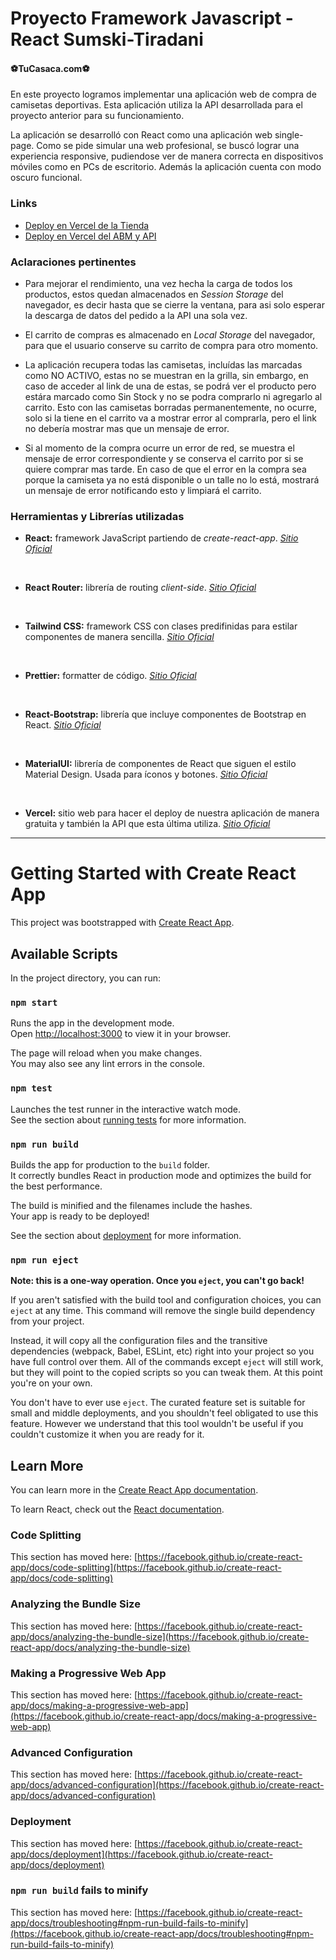 # Proyecto Framework Javascript - React Sumski-Tiradani

#### ⚽TuCasaca.com⚽

En este proyecto logramos implementar una aplicación web de compra de camisetas deportivas. Esta aplicación utiliza la API desarrollada para el proyecto anterior para su funcionamiento.

La aplicación se desarrolló con React como una aplicación web single-page. Como se pide simular una web profesional, se buscó lograr una experiencia responsive, pudiendose ver de manera correcta en dispositivos móviles como en PCs de escritorio. Además la aplicación cuenta con modo oscuro funcional.

### Links

- [Deploy en Vercel de la Tienda](https://tucasaca-js-iamjuanpy.vercel.app/)
- [Deploy en Vercel del ABM y API](https://tucasaca-laravel-iamjuanpy.vercel.app/)

### Aclaraciones pertinentes

- Para mejorar el rendimiento, una vez hecha la carga de todos los productos, estos quedan almacenados en _Session Storage_ del navegador, es decir hasta que se cierre la ventana, para asi solo esperar la descarga de datos del pedido a la API una sola vez.

- El carrito de compras es almacenado en _Local Storage_ del navegador, para que el usuario conserve su carrito de compra para otro momento.

- La aplicación recupera todas las camisetas, incluídas las marcadas como NO ACTIVO, estas no se muestran en la grilla, sin embargo, en caso de acceder al link de una de estas, se podrá ver el producto pero estára marcado como Sin Stock y no se podra comprarlo ni agregarlo al carrito. Esto con las camisetas borradas permanentemente, no ocurre, solo si la tiene en el carrito va a mostrar error al comprarla, pero el link no debería mostrar mas que un mensaje de error.

- Si al momento de la compra ocurre un error de red, se muestra el mensaje de error correspondiente y se conserva el carrito por si se quiere comprar mas tarde. En caso de que el error en la compra sea porque la camiseta ya no está disponible o un talle no lo está, mostrará un mensaje de error notificando esto y limpiará el carrito.

### Herramientas y Librerías utilizadas

- **React:** framework JavaScript partiendo de _create-react-app_.
  [_Sitio Oficial_](https://create-react-app.dev/)

<br>

- **React Router:** librería de routing _client-side_.
  [_Sitio Oficial_](https://reactrouter.com/)

<br>

- **Tailwind CSS:** framework CSS con clases predifinidas para estilar componentes de manera sencilla.
  [_Sitio Oficial_](https://tailwindcss.com/)

<br>

- **Prettier:** formatter de código.
  [_Sitio Oficial_](https://prettier.io/)

<br>

- **React-Bootstrap:** librería que incluye componentes de Bootstrap en React.
  [_Sitio Oficial_](https://getbootstrap.com/)

  <br>

- **MaterialUI:** librería de componentes de React que siguen el estilo Material Design. Usada para íconos y botones.
  [_Sitio Oficial_](https://mui.com/material-ui/material-icons/)

<br>

- **Vercel:** sitio web para hacer el deploy de nuestra aplicación de manera gratuita y también la API que esta última utiliza.
  [_Sitio Oficial_](https://vercel.com)
  <br>

---

# Getting Started with Create React App

This project was bootstrapped with [Create React App](https://github.com/facebook/create-react-app).

## Available Scripts

In the project directory, you can run:

### `npm start`

Runs the app in the development mode.\
Open [http://localhost:3000](http://localhost:3000) to view it in your browser.

The page will reload when you make changes.\
You may also see any lint errors in the console.

### `npm test`

Launches the test runner in the interactive watch mode.\
See the section about [running tests](https://facebook.github.io/create-react-app/docs/running-tests) for more information.

### `npm run build`

Builds the app for production to the `build` folder.\
It correctly bundles React in production mode and optimizes the build for the best performance.

The build is minified and the filenames include the hashes.\
Your app is ready to be deployed!

See the section about [deployment](https://facebook.github.io/create-react-app/docs/deployment) for more information.

### `npm run eject`

**Note: this is a one-way operation. Once you `eject`, you can't go back!**

If you aren't satisfied with the build tool and configuration choices, you can `eject` at any time. This command will remove the single build dependency from your project.

Instead, it will copy all the configuration files and the transitive dependencies (webpack, Babel, ESLint, etc) right into your project so you have full control over them. All of the commands except `eject` will still work, but they will point to the copied scripts so you can tweak them. At this point you're on your own.

You don't have to ever use `eject`. The curated feature set is suitable for small and middle deployments, and you shouldn't feel obligated to use this feature. However we understand that this tool wouldn't be useful if you couldn't customize it when you are ready for it.

## Learn More

You can learn more in the [Create React App documentation](https://facebook.github.io/create-react-app/docs/getting-started).

To learn React, check out the [React documentation](https://reactjs.org/).

### Code Splitting

This section has moved here: [https://facebook.github.io/create-react-app/docs/code-splitting](https://facebook.github.io/create-react-app/docs/code-splitting)

### Analyzing the Bundle Size

This section has moved here: [https://facebook.github.io/create-react-app/docs/analyzing-the-bundle-size](https://facebook.github.io/create-react-app/docs/analyzing-the-bundle-size)

### Making a Progressive Web App

This section has moved here: [https://facebook.github.io/create-react-app/docs/making-a-progressive-web-app](https://facebook.github.io/create-react-app/docs/making-a-progressive-web-app)

### Advanced Configuration

This section has moved here: [https://facebook.github.io/create-react-app/docs/advanced-configuration](https://facebook.github.io/create-react-app/docs/advanced-configuration)

### Deployment

This section has moved here: [https://facebook.github.io/create-react-app/docs/deployment](https://facebook.github.io/create-react-app/docs/deployment)

### `npm run build` fails to minify

This section has moved here: [https://facebook.github.io/create-react-app/docs/troubleshooting#npm-run-build-fails-to-minify](https://facebook.github.io/create-react-app/docs/troubleshooting#npm-run-build-fails-to-minify)
